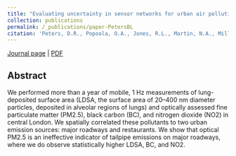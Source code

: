 ```yaml
---
title: "Evaluating uncertainty in sensor networks for urban air pollution insights"
collection: publications
permalink: /_publications/paper-PetersBL
citation: 'Peters, D.R., Popoola, O.A., Jones, R.L., Martin, N.A., Mills, J., Fonseca, E.R., Stidworthy, A., Forsyth, E., Carruthers, D., Dupuy-Todd, M. and Douglas, F., 2022. Evaluating uncertainty in sensor networks for urban air pollution insights. Atmospheric Measurement Techniques, 15(2), pp.321-334.'
---
```

[Journal page](https://doi.org/10.5194/amt-15-321-2022) | [PDF](https://rishabhshah-92.github.io/files/paper-PetersBL.pdf)

## Abstract
We performed more than a year of mobile, 1 Hz measurements of lung-deposited surface area (LDSA, the surface area of 20–400 nm diameter particles, deposited in alveolar regions of lungs) and optically assessed fine particulate matter (PM2.5), black carbon (BC), and nitrogen dioxide (NO2) in central London. We spatially correlated these pollutants to two urban emission sources: major roadways and restaurants. We show that optical PM2.5 is an ineffective indicator of tailpipe emissions on major roadways, where we do observe statistically higher LDSA, BC, and NO2.